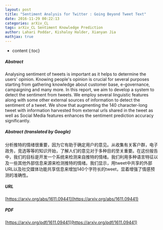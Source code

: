 ```yaml
---
layout: post
title: "Sentiment Analysis for Twitter : Going Beyond Tweet Text"
date: 2016-11-29 00:22:13
categories: arXiv_CL
tags: arXiv_CL Sentiment Knowledge Prediction
author: Lahari Poddar, Kishaloy Halder, Xianyan Jia
mathjax: true
---
```


* content
{:toc}

##### Abstract
Analysing sentiment of tweets is important as it helps to determine the users' opinion. Knowing people's opinion is crucial for several purposes starting from gathering knowledge about customer base, e-governance, campaigning and many more. In this report, we aim to develop a system to detect the sentiment from tweets. We employ several linguistic features along with some other external sources of information to detect the sentiment of a tweet. We show that augmenting the 140 character-long tweet with information harvested from external urls shared in the tweet as well as Social Media features enhances the sentiment prediction accuracy significantly.

##### Abstract (translated by Google)
分析推特的情绪很重要，因为它有助于确定用户的意见。从收集有关客户群，电子政务，竞选等等的知识开始，了解人们的意见对于多种目的至关重要。在这份报告中，我们的目标是开发一个系统来检测来自推特的情绪。我们利用多种语言特征以及一些其他外部信息来源来检测推特的情绪。我们显示，用tweet中共享的外部URL以及社交媒体功能共享信息来增加140个字符长的tweet，显着增强了情感预测的准确性。

##### URL
[https://arxiv.org/abs/1611.09441](https://arxiv.org/abs/1611.09441)

##### PDF
[https://arxiv.org/pdf/1611.09441](https://arxiv.org/pdf/1611.09441)

